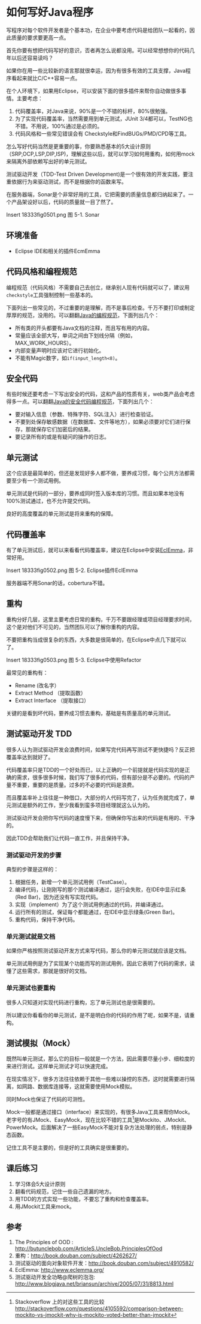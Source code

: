 # 如何写好Java程序 #
写程序对每个软件开发者是个基本功，在企业中要考虑代码是给团队一起看的，因此质量的要求要更高一点。

首先你要有想把代码写好的意识，否者再怎么说都没用。可以经常想想你的代码几年以后还容易读吗？

如果你在用一些比较新的语言那就很幸运，因为有很多有效的工具支撑，Java程序看起来就比C/C++容易一点。

在个人环境下，如果用Eclipse，可以安装下面的很多插件来帮你自动做很多事情。主要考虑：

  1. 代码覆盖率，对Java来说，90%是一个不错的标杆，80%很勉强。
  2. 为了实现代码覆盖率，当然需要用到单元测试，JUnit 3/4都可以，TestNG也不错。不用说，100%通过是必须的。
  3. 代码风格和一些常见错误会有 Checkstyle和FindBUGs/PMD/CPD等工具。
  
怎么写好代码当然是更重要的事，你要熟悉基本的5大设计原则（SRP,OCP,LSP,DIP,ISP)，理解这些以后，就可以学习如何用重构，如何用mock来隔离外部依赖写出好的单元测试。

测试驱动开发（TDD-Test Driven Development)是一个很有效的开发实践，要注重依据行为来驱动测试，而不是根据你的函数来写。

在服务器端，Sonar是个非常好用的工具，它把需要的质量信息都归纳起来了。一个产品架设好以后，代码的质量就一目了然了。

Insert 18333fig0501.png 
图 5-1. Sonar

## 环境准备 ##
 * Eclipse IDE和相关的插件EcmEmma

## 代码风格和编程规范 ##
编程规范（代码风格）不需要自己去创立，继承别人现有代码就可以了，建议用`checkstyle`工具强制控制一些基本的。

下面列出一些常见的，不过重要的是理解，而不是事后检查。千万不要打印或制定厚厚的规范，没用的。可以翻翻[Java的编程规范][javacoding]，下面列出几个：
 
  * 所有类的开头都要有Java文档的注释，而且写有用的内容。
  * 常量应该全部大写，单词之间由下划线分隔（例如，MAX_WORK_HOURS）。
  * 内部变量声明时应该对它进行初始化。
  * 不能有Magic数字，如`if(input_length<8)`。        
 
## 安全代码 ##
有些时候还要考虑一下写出安全的代码，这和产品的性质有关，web类产品会考虑得多一点。可以翻翻[Java的安全代码编程规范][javasec]，下面列出几个：

  * 要对输入信息（参数、特殊字符、SQL注入）进行检查验证。
  * 不要到处保存敏感数据（在数据库、文件等地方），如果必须要对它们进行保存，那就保存它们加密后的结果。
  * 要记录所有的或是有疑问的操作的日志。
  
## 单元测试 ##
这个应该是最简单的，但还是发现好多人都不做，要养成习惯，每个公共方法都需要至少有一个测试用例。

单元测试是代码的一部分，要养成同时签入版本库的习惯。而且如果本地没有100%测试通过，也不允许提交代码。

良好的高度覆盖的单元测试是将来重构的保障。

## 代码覆盖率 ##
有了单元测试后，就可以来看看代码覆盖率，建议在Eclipse中安装[EclEmma][eclemma]，非常好用。

Insert 18333fig0502.png 
图 5-2. Eclipse插件EclEmma

服务器端不用Sonar的话，cobertura不错。

## 重构 ##
重构分好几层，这里主要考虑日常的重构，千万不要跟经理或项目经理要求时间，这个是对他们不可见的，当然团队可以了解你重构的内容。

不要把重构当成很复杂的东西，大多数是很简单的，在Eclipse中点几下就可以了。

Insert 18333fig0503.png 
图 5-3. Eclipse中使用Refactor

最常见的重构有：
 
  * Rename (改名字）
  * Extract Method （提取函数）
  * Extract Interface （提取接口）

关键的是看到坏代码，要养成习惯去重构，基础是有质量高的单元测试。  

## 测试驱动开发 TDD ##
很多人认为测试驱动开发会浪费时间，如果写完代码再写测试不更快捷吗？反正把覆盖率达到就好了。

代码覆盖率只是TDD的一个好处而已，以上正确的一个前提就是代码实现的是正确的需求，很多很多时候，我们写了很多的代码，但有部分是不必要的。代码的产量不重要，重要的是质量。过多的不必要的代码是浪费。

而且覆盖率补上往往是一种借口，大部分的人代码写完了，认为任务就完成了，单元测试是额外的工作，至少我看到蛮多项目经理就这么认为的。

测试驱动开发会把你写代码的速度慢下来，但确保你写出来的代码是有用的、干净的。

因此TDD会帮助我们让代码一直工作，并且保持干净。

### 测试驱动开发的步骤 ###
典型的步骤是这样的：

 1. 根据任务，新增一个单元测试用例（TestCase）。
 2. 编译代码，让刚刚写的那个测试编译通过，运行会失败，在IDE中显示红条(Red Bar)，因为还没有写实现代码。
 3. 实现（implement）为了这个测试用例通过的代码，并编译通过。
 4. 运行所有的测试，保证每个都能通过，在IDE中显示绿条(Green Bar)。
 5. 重构代码，保持干净代码。
 
### 单元测试就是文档 ###
如果你严格按照测试驱动开发方式来写代码，那么你的单元测试就应该是文档。

单元测试用例是为了实现某个功能而写的测试用例，因此它表明了代码的需求，读懂了这些需求，那就是很好的文档。

### 单元测试也要重构 ###
很多人只知道对实现代码进行重构，忘了单元测试也是很需要的。

所以建议你看看你的单元测试，是不是明白你的代码的作用了呢，如果不是，请重构。

## 测试模拟（Mock） ##
既然叫单元测试，那么它的目标一般就是一个方法，因此需要尽量小步、细粒度的来进行测试。这样单元测试才可以快速完成。

在现实情况下，很多方法往往依赖于其他一些难以操控的东西，这时就需要进行隔离，如网路、数据库连接等，这就需要使用Mock模拟。

同时Mock也保证了代码的可测性。

Mock一般都是通过接口（interface）来实现的，有很多Java工具来帮你Mock。老字号的有JMock、EasyMock，现在比较不错的工具[^51]是Mockito、JMockit、PowerMock。后面解决了一些EasyMock不能对复杂方法处理的弱点，特别是静态函数。

记住工具不是主要的，但是好的工具确实是很重要的。

## 课后练习 ##
 1. 学习体会5大设计原则
 2. 翻看代码规范，记住一些自己遗漏的地方。
 3. 用TDD的方式实现一些功能，不要忘了重构和检查覆盖率。
 4. 用JMockit工具来mock。

## 参考 ##
 1. The Principles of OOD : <http://butunclebob.com/ArticleS.UncleBob.PrinciplesOfOod>
 2. 重构：<http://book.douban.com/subject/4262627/>
 3. 测试驱动的面向对象软件开发：<http://book.douban.com/subject/4910582/>
 4. EclEmma: <http://www.eclemma.org/>
 5. 测试驱动开发全功略@爬树的泡泡: <http://www.blogjava.net/briansun/archive/2005/07/31/8813.html>
 
 [javacoding]: http://www.oracle.com/technetwork/java/codeconv-138413.html
 [javasec]:    http://www.oracle.com/technetwork/java/seccodeguide-139067.html
 [eclemma]:    http://www.eclemma.org/
 
[^51]:  Stackoverflow 上的对这些工具的比较 <http://stackoverflow.com/questions/4105592/comparison-between-mockito-vs-jmockit-why-is-mockito-voted-better-than-jmockit>